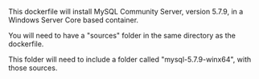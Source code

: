 This dockerfile will install MySQL Community Server, version 5.7.9, in a Windows Server Core based container.

You will need to have a "sources" folder in the same directory as the dockerfile.

This folder will need to include a folder called "mysql-5.7.9-winx64", with those sources.
